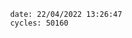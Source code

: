 

                date: 22/04/2022 13:26:47
                cycles: 50160

                         